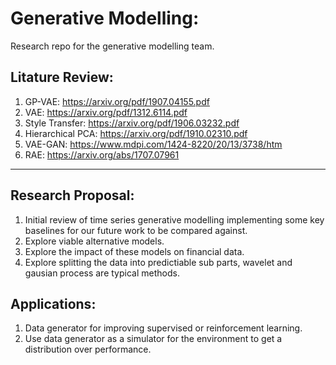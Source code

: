 # Generative Modelling:
Research repo for the generative modelling team.

## Litature Review:
1. GP-VAE: https://arxiv.org/pdf/1907.04155.pdf
2. VAE: https://arxiv.org/pdf/1312.6114.pdf
3. Style Transfer: https://arxiv.org/pdf/1906.03232.pdf
4. Hierarchical PCA: https://arxiv.org/pdf/1910.02310.pdf
5. VAE-GAN: https://www.mdpi.com/1424-8220/20/13/3738/htm
6. RAE: https://arxiv.org/abs/1707.07961

---

## Research Proposal:
1) Initial review of time series generative modelling implementing some key baselines for our future work to be compared against.
2) Explore viable alternative models.
3) Explore the impact of these models on financial data.
4) Explore splitting the data into predictiable sub parts, wavelet and gausian process are typical methods.

## Applications:
1) Data generator for improving supervised or reinforcement learning.
2) Use data generator as a simulator for the environment to get a distribution over performance.

